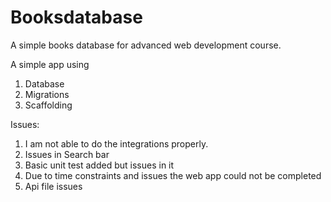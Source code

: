 # Booksdatabase
A simple books database for advanced web development course.

A simple app using
1. Database
2. Migrations
3. Scaffolding

Issues:
1. I am not able to do the integrations properly.
2. Issues in Search bar
3. Basic unit test added but issues in it
4. Due to time constraints and issues the web app could not be completed
5. Api file issues


